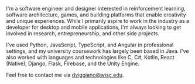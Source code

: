 I'm a software engineer and designer interested in reinforcement learning, software architecture, games, and building platforms that enable creativity and unique experiences. While I primarily aspire to work in the industry as a developer for desktop and mobile applications, I'm always looking to get involved in research, entrepreneurship, and other side projects.

I've used Python, JavaScript, TypeScript, and Angular in professional settings, and my university coursework has largely been based in Java. I've also worked with languages and technologies like C, C#, Kotlin, React (Native), Django, Flask, Firebase, and the Unity Engine.

Feel free to contact me via [dviggiano@wisc.edu](dviggiano@wisc.edu).
